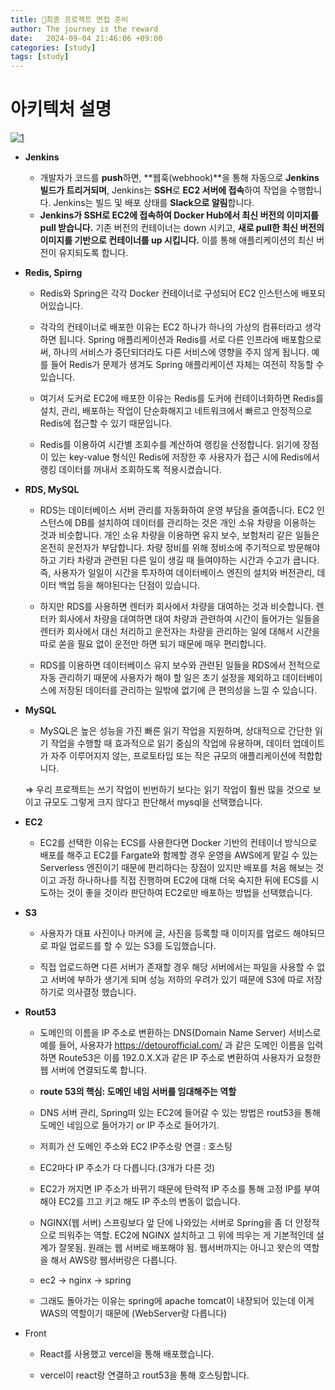 ```yaml
---
title: 💭최종 프로젝트 면접 준비
author: The journey is the reward
date:   2024-09-04 21:46:06 +09:00
categories: [study]
tags: [study]
---
```


# 아키텍처 설명

<a href="https://github.com/LeeNaYoung240/LeeNaYoung240.github.io/assets/107848521/c78d9669-787d-4852-8b0e-1f9e400aa3dd" class="popup img-link"><img src="https://github.com/user-attachments/assets/c78d9669-787d-4852-8b0e-1f9e400aa3dd" alt="1" loading="lazy"></a>

- **Jenkins**
	- 개발자가 코드를 **push**하면, **웹훅(webhook)**을 통해 자동으로 **Jenkins 빌드가 트리거되며**, Jenkins는 **SSH**로 **EC2 서버에 접속**하여 작업을 수행합니다. Jenkins는 빌드 및 배포 상태를 **Slack으로 알림**합니다.
	- **Jenkins가 SSH로 EC2에 접속하여 Docker Hub에서 최신 버전의 이미지를 pull 받습니다.** 기존 버전의 컨테이너는 down 시키고, **새로 pull한 최신 버전의 이미지를 기반으로 컨테이너를 up 시킵니다.** 이를 통해 애플리케이션의 최신 버전이 유지되도록 합니다.

- **Redis, Spirng**

	- Redis와 Spring은 각각 Docker 컨테이너로 구성되어 EC2 인스턴스에 배포되어있습니다.

	- 각각의 컨테이너로 배포한 이유는 EC2 하나가 하나의 가상의 컴퓨터라고 생각하면 됩니다. Spring 애플리케이션과 Redis를 서로 다른 인프라에 배포함으로써, 하나의 서비스가 중단되더라도 다른 서비스에 영향을 주지 않게 됩니다. 예를 들어 Redis가 문제가 생겨도 Spring 애플리케이션 자체는 여전히 작동할 수 있습니다.

	- 여기서 도커로 EC2에 배포한 이유는 Redis를 도커에 컨테이너화하면 Redis를 설치, 관리, 배포하는 작업이 단순화해지고 네트워크에서 빠르고 안정적으로 Redis에 접근할 수 있기 때문입니다.

	- Redis를 이용하여 시간별 조회수를 계산하여 랭킹을 산정합니다. 읽기에 장점이 있는 key-value 형식인 Redis에 저장한 후 사용자가 접근 시에 Redis에서 랭킹 데이터를 꺼내서 조회하도록 적용시켰습니다.

- **RDS, MySQL**

	- RDS는 데이터베이스 서버 관리를 자동화하여 운영 부담을 줄여줍니다. EC2 인스턴스에 DB를 설치하여 데이터를 관리하는 것은 개인 소유 차량을 이용하는 것과 비슷합니다. 개인 소유 차량을 이용하면 유지 보수, 보험처리 같은 일들은 온전히 운전자가 부담합니다. 차량 정비를 위해 정비소에 주기적으로 방문해야 하고 기타 차량과 관련된 다른 일이 생길 때 들여야하는 시간과 수고가 큽니다. 즉, 사용자가 일일이 시간을 투자하여 데이터베이스 엔진의 설치와 버전관리, 데이터 백업 등을 해야된다는 단점이 있습니다.

	- 하지만 RDS를 사용하면 렌터카 회사에서 차량을 대여하는 것과 비슷합니다. 렌터카 회사에서 차량을 대여하면 대여 차량과 관련하여 시간이 들어가는 일들을 렌터카 회사에서 대신 처리하고 운전자는 차량을 관리하는 일에 대해서 시간을 따로 쏟을 필요 없이 운전만 하면 되기 때문에 매우 편리합니다.
	
	- RDS를 이용하면 데이터베이스 유지 보수와 관련된 일들을 RDS에서 전적으로 자동 관리하기 때문에 사용자가 해야 할 일은 초기 설정을 제외하고 데이터베이스에 저장된 데이터를 관리하는 일밖에 없기에 큰 편의성을 느낄 수 있습니다.

- **MySQL**

	- MySQL은 높은 성능을 가진 빠른 읽기 작업을 지원하며, 상대적으로 간단한 읽기 작업을 수행할 때 효과적으로 읽기 중심의 작업에 유용하며, 데이터 업데이트가 자주 이루어지지 않는, 프로토타입 또는 작은 규모의 애플리케이션에 적합합니다.

	⇒ 우리 프로젝트는 쓰기 작업이 빈번하기 보다는 읽기 작업이 훨씬 많을 것으로 보이고 규모도 그렇게 크지 않다고 판단해서 mysql을 선택했습니다.

- **EC2**

	- EC2를 선택한 이유는 ECS를 사용한다면 Docker 기반의 컨테이너 방식으로 배포를 해주고 EC2를 Fargate와 함께할 경우 운영을 AWS에게 맡길 수 있는 Serverless 엔진이기 때문에 편리하다는 장점이 있지만 배포를 처음 해보는 것이고 과정 하나하나를 직접 진행하며 EC2에 대해 더욱 숙지한 뒤에 ECS를 시도하는 것이 좋을 것이라 판단하여 EC2로만 배포하는 방법을 선택했습니다.

- **S3**

	- 사용자가 대표 사진이나 마커에 글, 사진을 등록할 때 이미지를 업로드 해야되므로 파일 업로드를 할 수 있는 S3를 도입했습니다.
	
	- 직접 업로드하면 다른 서버가 존재할 경우 해당 서버에서는 파일을 사용할 수 없고 서버에 부하가 생기게 되며 성능 저하의 우려가 있기 때문에 S3에 따로 저장하기로 의사결정 했습니다.


- **Rout53**

	- 도메인의 이름을 IP 주소로 변환하는 DNS(Domain Name Server) 서비스로 예를 들어, 사용자가 https://detourofficial.com/ 과 같은 도메인 이름을 입력하면 Route53은 이를 192.0.X.X과 같은 IP 주소로 변환하여 사용자가 요청한 웹 서버에 연결되도록 합니다.
	
	- **route 53의 핵심: 도메인 네임 서버를 임대해주는 역할**

	- DNS 서버 관리, Spring떠 있는 EC2에 들어갈 수 있는 방법은 rout53을 통해 도메인 네임으로 들어가기 or IP 주소로 들어가기.
	
	- 저희가 산 도메인 주소와 EC2 IP주소랑 연결 : 호스팅

	- EC2마다 IP 주소가 다 다릅니다.(3개가 다른 것)

	- EC2가 꺼지면 IP 주소가 바뀌기 때문에 탄력적 IP 주소를 통해 고정 IP를 부여해야 EC2를 끄고 키고 해도 IP 주소의 변동이 없습니다.

	- NGINX(웹 서버) 스프링보다 앞 단에 나와있는 서버로 Spring을 좀 더 안정적으로 띄워주는 역할. EC2에 NGINX 설치하고 그 위에 띄우는 게 기본적인데 설계가 잘못됨. 원래는 웹 서버로 배포해야 됨. 웹서버까지는 아니고 왓슨의 역할을 해서 AWS랑 웹서버랑은 다릅니다.

	-   ec2 -> nginx -> spring
	
	-   그래도 돌아가는 이유는 spring에 apache tomcat이 내장되어 있는데 이게 WAS의 역할이기 때문에 (WebServer랑 다릅니다)

- Front
	- React를 사용했고 vercel을 통해 배포했습니다.

	- vercel이 react랑 연결하고 rout53을 통해 호스팅합니다. 